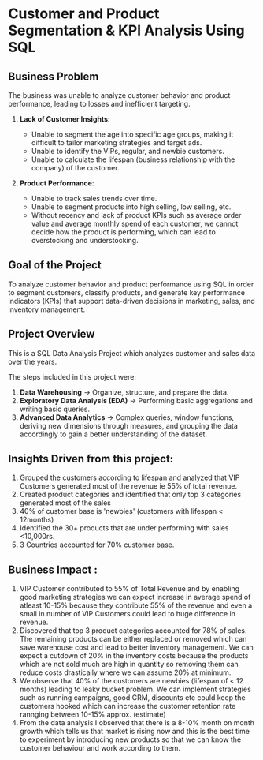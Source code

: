 # Customer and Product Segmentation & KPI Analysis Using SQL

## Business Problem

The business was unable to analyze customer behavior and product performance, leading to losses and inefficient targeting.

1) **Lack of Customer Insights**:
   - Unable to segment the age into specific age groups, making it difficult to tailor marketing strategies and target ads.
   - Unable to identify the VIPs, regular, and newbie customers.
   - Unable to calculate the lifespan (business relationship with the company) of the customer. 

2) **Product Performance**:
   - Unable to track sales trends over time.
   - Unable to segment products into high selling, low selling, etc.
   - Without recency and lack of product KPIs such as average order value and average monthly spend of each customer, we cannot decide how the product is performing, which can lead to overstocking and understocking.

## Goal of the Project

To analyze customer behavior and product performance using SQL in order to segment customers, classify products, and generate key performance indicators (KPIs) that support data-driven decisions in marketing, sales, and inventory management.

## Project Overview

This is a SQL Data Analysis Project which analyzes customer and sales data over the years.

The steps included in this project were:

1) **Data Warehousing** → Organize, structure, and prepare the data.  
2) **Exploratory Data Analysis (EDA)** → Performing basic aggregations and writing basic queries.  
3) **Advanced Data Analytics** → Complex queries, window functions, deriving new dimensions through measures, and grouping the data accordingly to gain a better understanding of the dataset.

## Insights Driven from this project:
   1) Grouped the customers according to lifespan and analyzed that VIP Customers generated most of the revenue ie 55% of total revenue.
   2) Created product categories and identified that only top 3 categories generated most of the sales
   3) 40% of customer base is 'newbies' (customers with lifespan < 12months)
   4) Identified the 30+ products that are under performing with sales <10,000rs.
   5) 3 Countries accounted for 70% customer base.

## Business Impact :
   1) VIP Customer contributed to 55% of Total Revenue and by enabling good marketing strategies we can expect increase in average spend of atleast 10-15% because they contribute 55% of the revenue and even a           small in number of VIP Customers could lead to huge difference in revenue.
   2) Discovered that top 3 product categories accounted for 78% of sales. The remaining products can be either replaced or removed which can save warehouse cost and lead to better inventory management. We can          expect a cutdown of 20% in the inventory costs because the products which are not sold much are high in quantity so removing them can reduce costs drastically where we can assume 20% at minimum.
   3) We observe that 40% of the customers are newbies (lifespan of < 12 months) leading to leaky bucket problem. We can implement strategies such as running campaigns, good CRM, discounts etc could keep the            customers hooked which can increase the customer retention rate rannging between 10-15% approx. (estimate)
   4) From the data analysis I observed that there is a 8-10% month on month growth which tells us that market is rising now and this is the best time to experiment by introducing new products so that we can know        the customer behaviour and work according to them.
         



